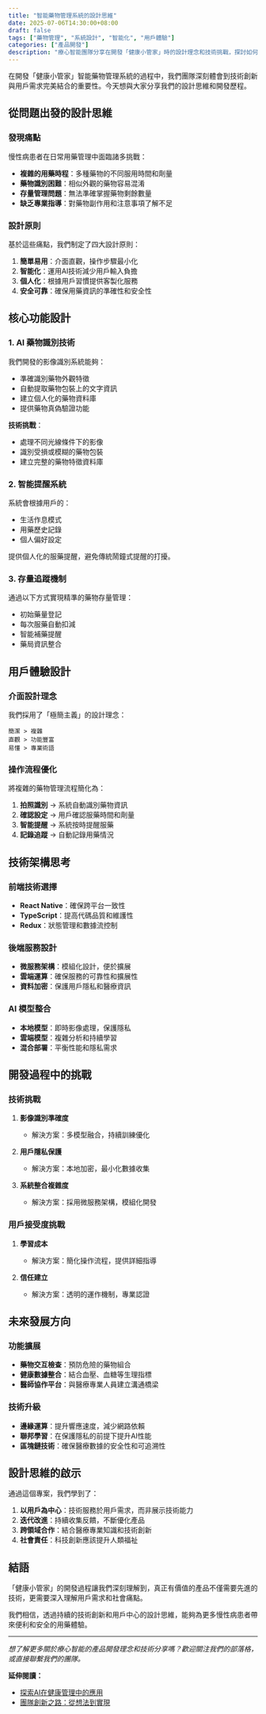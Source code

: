 ```yaml
---
title: "智能藥物管理系統的設計思維"
date: 2025-07-06T14:30:00+08:00
draft: false
tags: ["藥物管理", "系統設計", "智能化", "用戶體驗"]
categories: ["產品開發"]
description: "療心智能團隊分享在開發「健康小管家」時的設計理念和技術挑戰，探討如何透過技術創新解決用藥安全問題。"
---
```


在開發「健康小管家」智能藥物管理系統的過程中，我們團隊深刻體會到技術創新與用戶需求完美結合的重要性。今天想與大家分享我們的設計思維和開發歷程。

## 從問題出發的設計思維

### 發現痛點

慢性病患者在日常用藥管理中面臨諸多挑戰：

- **複雜的用藥時程**：多種藥物的不同服用時間和劑量
- **藥物識別困難**：相似外觀的藥物容易混淆
- **存量管理問題**：無法準確掌握藥物剩餘數量
- **缺乏專業指導**：對藥物副作用和注意事項了解不足

### 設計原則

基於這些痛點，我們制定了四大設計原則：

1. **簡單易用**：介面直觀，操作步驟最小化
2. **智能化**：運用AI技術減少用戶輸入負擔
3. **個人化**：根據用戶習慣提供客製化服務
4. **安全可靠**：確保用藥資訊的準確性和安全性

## 核心功能設計

### 1. AI 藥物識別技術

我們開發的影像識別系統能夠：

- 準確識別藥物外觀特徵
- 自動提取藥物包裝上的文字資訊
- 建立個人化的藥物資料庫
- 提供藥物真偽驗證功能

**技術挑戰**：
- 處理不同光線條件下的影像
- 識別受損或模糊的藥物包裝
- 建立完整的藥物特徵資料庫

### 2. 智能提醒系統

系統會根據用戶的：
- 生活作息模式
- 用藥歷史記錄
- 個人偏好設定

提供個人化的服藥提醒，避免傳統鬧鐘式提醒的打擾。

### 3. 存量追蹤機制

通過以下方式實現精準的藥物存量管理：

- 初始藥量登記
- 每次服藥自動扣減
- 智能補藥提醒
- 藥局資訊整合

## 用戶體驗設計

### 介面設計理念

我們採用了「極簡主義」的設計理念：

```
簡潔 > 複雜
直觀 > 功能豐富
易懂 > 專業術語
```

### 操作流程優化

將複雜的藥物管理流程簡化為：

1. **拍照識別** → 系統自動識別藥物資訊
2. **確認設定** → 用戶確認服藥時間和劑量
3. **智能提醒** → 系統按時提醒服藥
4. **記錄追蹤** → 自動記錄用藥情況

## 技術架構思考

### 前端技術選擇

- **React Native**：確保跨平台一致性
- **TypeScript**：提高代碼品質和維護性
- **Redux**：狀態管理和數據流控制

### 後端服務設計

- **微服務架構**：模組化設計，便於擴展
- **雲端運算**：確保服務的可靠性和擴展性
- **資料加密**：保護用戶隱私和醫療資訊

### AI 模型整合

- **本地模型**：即時影像處理，保護隱私
- **雲端模型**：複雜分析和持續學習
- **混合部署**：平衡性能和隱私需求

## 開發過程中的挑戰

### 技術挑戰

1. **影像識別準確度**
   - 解決方案：多模型融合，持續訓練優化

2. **用戶隱私保護**
   - 解決方案：本地加密，最小化數據收集

3. **系統整合複雜度**
   - 解決方案：採用微服務架構，模組化開發

### 用戶接受度挑戰

1. **學習成本**
   - 解決方案：簡化操作流程，提供詳細指導

2. **信任建立**
   - 解決方案：透明的運作機制，專業認證

## 未來發展方向

### 功能擴展

- **藥物交互檢查**：預防危險的藥物組合
- **健康數據整合**：結合血壓、血糖等生理指標
- **醫師協作平台**：與醫療專業人員建立溝通橋梁

### 技術升級

- **邊緣運算**：提升響應速度，減少網路依賴
- **聯邦學習**：在保護隱私的前提下提升AI性能
- **區塊鏈技術**：確保醫療數據的安全性和可追溯性

## 設計思維的啟示

通過這個專案，我們學到了：

1. **以用戶為中心**：技術服務於用戶需求，而非展示技術能力
2. **迭代改進**：持續收集反饋，不斷優化產品
3. **跨領域合作**：結合醫療專業知識和技術創新
4. **社會責任**：科技創新應該提升人類福祉

## 結語

「健康小管家」的開發過程讓我們深刻理解到，真正有價值的產品不僅需要先進的技術，更需要深入理解用戶需求和社會痛點。

我們相信，透過持續的技術創新和用戶中心的設計思維，能夠為更多慢性病患者帶來便利和安全的用藥體驗。

---

*想了解更多關於療心智能的產品開發理念和技術分享嗎？歡迎關注我們的部落格，或直接聯繫我們的團隊。*

**延伸閱讀：**
- [探索AI在健康管理中的應用](../ai-health-applications/)
- [團隊創新之路：從想法到實現](../team-innovation-journey/)
